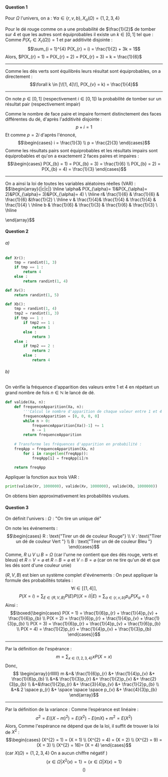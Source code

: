 #### Question 1
Pour $\Omega$ l'univers, on a : $\forall \alpha \in \{ r, v, b \}, X_{\alpha}(\Omega) = \{ 1, 2, 3,4 \}$

Pour le dé rouge comme on a une probabilité de $\frac{1}{2}$ de tomber sur $4$ et que les autres sont équiprobables il existe un $k \in [0, 1]$ tel que :
Comme $P(X_{r} \in X_{r}(\Omega)) = 1$ et par additivité disjointe : 
$$\sum_{i = 1}^{4} P(X_{r} = i) = \frac{1}{2} + 3k = 1$$
Alors, $P(X_{r} = 1) = P(X_{r} = 2) = P(X_{r} = 3) = k = \frac{1}{6}$

___
Comme les dés verts sont équilibrés leurs résultat sont équiprobables, on a directement :
$$\forall k \in [\![1, 4]\!], P(X_{v} = k) = \frac{1}{4}$$
___
On note $p \in [0, 1]$ (respectivement $i \in [0, 1]$) la probabilité de tomber sur un résultat pair (respectivement impair)

Comme le nombre de face paire et impaire forment distinctement des faces différentes du dé, d'après l'additivité disjointe :
$$p + i = 1$$
Et comme $p = 2i$ d'après l'énoncé, 
$$\begin{cases}
i = \frac{1}{3} \\
p = \frac{2}{3}
\end{cases}$$
Comme les résultats pairs sont équiprobables et les résultats impairs sont équiprobables et qu'on a exactement $2$ faces paires et impaires : 
$$\begin{cases}
P(X_{b} = 1) = P(X_{b} = 3) = \frac{1}{6} \\
P(X_{b} = 2) = P(X_{b} = 4) = \frac{1}{3}
\end{cases}$$
___
On a ainsi la loi de toutes les variables aléatoires réelles (VAR) : 
$$\begin{array}{|c|c|} \hline
\alpha& P(X_{\alpha}= 1)&P(X_{\alpha}= 2)&P(X_{\alpha}= 3)&P(X_{\alpha}= 4) \\ \hline
r& \frac{1}{6} & \frac{1}{6} & \frac{1}{6} &\frac{1}{2} \\ \hline
v & \frac{1}{4}& \frac{1}{4} & \frac{1}{4} & \frac{1}{4} \\ \hline
b & \frac{1}{6} & \frac{1}{3} & \frac{1}{6} & \frac{1}{3} \\ \hline

\end{array}$$

#### Question 2
###### a)
``` Python
def Xr():
	tmp = randint(1, 3)
	if tmp == 1 :
		return 4
	else :
		return randint(1, 4)

def Xv():
	return randint(1, 5)

def Xb():
	tmp = randint(1, 4)
	tmp2 = randint(1, 3)
	if tmp == 1 :
		if tmp2 == 1 :
			return 1
		else :
			return 3
	else :
		if tmp2 == 2 :
			return 2
		else :
			return 4
```

###### b)
On vérifie la fréquence d'apparition des valeurs entre 1 et 4 en répétant un grand nombre de fois $n \in \mathbb{N}$ le lancé de dé.
``` Python 
def valide(Xa, n):
	def frequenceApparition(Xa, n):
		'''Calcul le nombre d'apparition de chaque valeur entre 1 et 4 de la VAR Xa '''
		frequenceApparition = [0, 0, 0, 0]
		while n > 0:
			frequenceApparition[Xa()-1] += 1
			n -= 1
		return frequenceApparition
	
	# Transforme les fréquences d'apparition en probabilité : 
	freqApp = frequenceApparition(Xa, n)
		for i in range(len(freqApp)):
			freqApp[i] = freqApp[i]/n
	
	return freqApp
```

Appliquer la fonction aux trois VAR : 
``` Python
print(valide(Xr, 1000000), valide(Xv, 1000000), valide(Xb, 1000000))
```

On obtiens bien approximativement les probabilités voulues. 


#### Question 3
On définit l'univers : 
$\Omega : \text{"On tire un unique dé"}$

On note les événements :
$$\begin{cases}
R : \text{"Tirer un dé de couleur Rouge"} \\
V : \text{"Tirer un dé de couleur Vert "} \\
B : \text{"Tirer un dé de couleur Bleu "}
\end{cases}$$
Comme, 
$R \sqcup V \sqcup B = \Omega$
(car l'urne ne contient que des dés rouge, verts et bleus)
et 
$R \cap V = \varnothing$ et $R \cap B = \varnothing$ et $V \cap B = \varnothing$
(car on ne tire qu'un dé et que les dés sont d'une couleur unie)

$(R, V, B)$ est bien un système complet d'événements :
On peut appliquer la formule des probabilités totales : 
$$\forall i \in [\![1, 4]\!], $$
$$P(X = i) = \sum_{E \in \{ R, V, B \}}P(E)P((X=i)|E) = \sum_{\alpha \in \{ r, v, b \}} p_{\alpha}P(X_{\alpha} = i)$$
Ainsi : 
$$\boxed{\begin{cases}
P(X = 1) = \frac{1}{6}p_{r} + \frac{1}{4}p_{v} + \frac{1}{6}p_{b} \\
P(X = 2) = \frac{1}{6}p_{r} + \frac{1}{4}p_{v} + \frac{1}{3}p_{b} \\
P(X = 3) = \frac{1}{6}p_{r} + \frac{1}{4}p_{v} + \frac{1}{6}p_{b} \\
P(X = 4) = \frac{1}{2}p_{r} + \frac{1}{4}p_{v} + \frac{1}{3}p_{b}
\end{cases}}$$
___
Par la définition de l'espérance : 
$$m = \sum_{x \in \{ 1, 2,3, 4 \}}xP(X = x)$$
Donc, 
$$ \begin{array}{rllllll}
m &=& \frac{1}{6}p_{r} &+ \frac{1}{4}p_{v} &+ \frac{1}{6}p_{b} \\
&+& \frac{1}{3}p_{r} &+ \frac{1}{2}p_{v} &+ \frac{2}{3}p_{b}  \\
&+&\frac{1}{2}p_{r} &+ \frac{3}{4}p_{v} &+ \frac{1}{2}p_{b} \\
&+& 2 \space p_{r} &+ \space \space \space p_{v} &+ \frac{4}{3}p_{b}
\end{array}$$
____
Par la définition de la variance : 
Comme l’espérance est linéaire : 
$$\sigma^{2} = E((X-m)^{2}) = E(X^{2})-E(mX) + m^{2} = E(X^{2})$$
Alors, 
Comme l'espérance ne dépend que de la loi, il suffit de trouver la loi de $X^{2}$ :
$$\begin{cases}
(X^{2} = 1) = (X = 1) \\
(X^{2} = 4) = (X = 2) \\
(X^{2} = 9) = (X = 3) \\
(X^{2} = 16)= (X = 4)
\end{cases}$$
$\text{ (car } X(\Omega) = \{ 1, 2, 3, 4 \} \text{ On a aucun chiffre négatif )}$
$$\{ x \in \Omega | X^{2}(x) = 1 \} = \{ x \in \Omega | X(x) = 1 \} $$
$$()$$